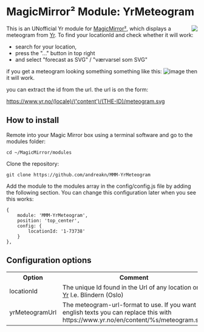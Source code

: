 # MagicMirror² Module: YrMeteogram

<img src="/images/screenshot.png" align="right"/>This is an UNofficial Yr module for [MagicMirror²](https://github.com/MichMich/MagicMirror), which displays a meteogram from [Yr](https://www.yr.no/nb/).
To find your locationId and check whether it will work: 
- search for your location, 
- press the "..." button in top right
- and select "forecast as SVG" / "værvarsel som SVG"

if you get a meteogram looking something something like this: ![image](https://www.yr.no/nb/innhold/1-72837/meteogram.svg) then it will work. 

you can extract the id from the url. the url is on the form:

https://www.yr.no/(locale)/('content')/(THE-ID)/meteogram.svg

## How to install

Remote into your Magic Mirror box using a terminal software and go to the modules folder:

    cd ~/MagicMirror/modules

Clone the repository:

	git clone https://github.com/andreakn/MMM-YrMeteogram

Add the module to the modules array in the config/config.js file by adding the following section. You can change this configuration later when you see this works:

	{
		module: 'MMM-YrMeteogram',
		position: 'top_center',
		config: {
			locationId: '1-73738'
		}
	},

## Configuration options

<table style="width:100%">
	<tr>
		<th>Option</th>
		<th>Comment</th>
		<th>Default</th>
	</tr>
	<tr>
		<td>locationId</td>
		<td>The unique Id found in the Url of any location on <a href="https://www.yr.no/nb/liste/dag/1-73738/Norge/Oslo/Oslo/Blindern">Yr</a> I.e. Blindern (Oslo)</td>
		<td>1-73738</td>
	</tr>
	<tr>
		<td>yrMeteogramUrl</td>
		<td>The meteogram-url-format to use. If you want english texts you can replace this with https://www.yr.no/en/content/%s/meteogram.svg</td>
		<td>https://www.yr.no/nb/innhold/%s/meteogram.svg</td>
	</tr>
</table>
